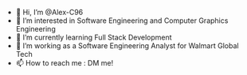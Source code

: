 - 👋 Hi, I’m @Alex-C96
- 👀 I’m interested in Software Engineering and Computer Graphics Engineering
- 🌱 I’m currently learning Full Stack Development
- 💞️ I’m working as a Software Engineering Analyst for Walmart Global Tech
- 📫 How to reach me : DM me!

<!---
Alex-C96/Alex-C96 is a ✨ special ✨ repository because its `README.md` (this file) appears on your GitHub profile.
You can click the Preview link to take a look at your changes.
--->
